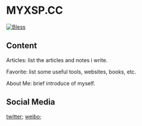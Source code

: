 # MYXSP.CC

[![Bless](https://cdn.rawgit.com/LunaGao/BlessYourCodeTag/master/tags/alpaca.svg)](https://lunagao.github.io/BlessYourCodeTag/)

## Content

Articles: list the articles and notes i write.

Favorite: list some useful tools, websites, books, etc.

About Me: brief introduce of myself.

## Social Media

[twitter](https://twitter.com/acusp_xu); [weibo](https://weibo.com/xsp610);
